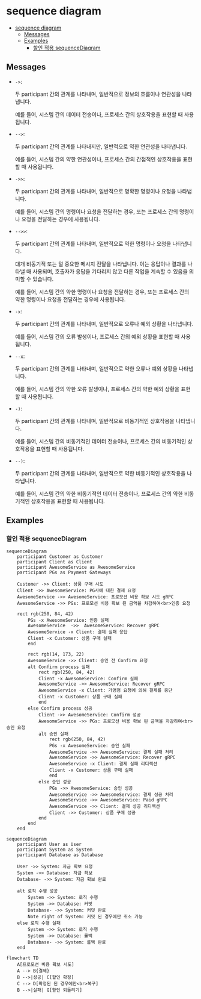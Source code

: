 # sequence diagram

- [sequence diagram](#sequence-diagram)
    - [Messages](#messages)
    - [Examples](#examples)
        - [할인 적용 sequenceDiagram](#할인-적용-sequencediagram)

## Messages

- `->`:

    두 participant 간의 관계를 나타내며, 일반적으로 정보의 흐름이나 연관성을 나타냅니다.

    예를 들어, 시스템 간의 데이터 전송이나, 프로세스 간의 상호작용을 표현할 때 사용됩니다.

- `-->`:

    두 participant 간의 관계를 나타내지만, 일반적으로 약한 연관성을 나타냅니다.

    예를 들어, 시스템 간의 약한 연관성이나, 프로세스 간의 간접적인 상호작용을 표현할 때 사용됩니다.

- `->>`:

    두 participant 간의 관계를 나타내며, 일반적으로 명확한 명령이나 요청을 나타냅니다.

    예를 들어, 시스템 간의 명령이나 요청을 전달하는 경우, 또는 프로세스 간의 명령이나 요청을 전달하는 경우에 사용됩니다.

- `-->>`:

    두 participant 간의 관계를 나타내며, 일반적으로 약한 명령이나 요청을 나타냅니다.

    대개 비동기적 또는 덜 중요한 메시지 전달을 나타냅니다.
    이는 응답이나 결과를 나타낼 때 사용되며, 호출자가 응답을 기다리지 않고 다른 작업을 계속할 수 있음을 의미할 수 있습니다.

    예를 들어, 시스템 간의 약한 명령이나 요청을 전달하는 경우, 또는 프로세스 간의 약한 명령이나 요청을 전달하는 경우에 사용됩니다.

- `-x`:

    두 participant 간의 관계를 나타내며, 일반적으로 오류나 예외 상황을 나타냅니다.

    예를 들어, 시스템 간의 오류 발생이나, 프로세스 간의 예외 상황을 표현할 때 사용됩니다.

- `--x`:

    두 participant 간의 관계를 나타내며, 일반적으로 약한 오류나 예외 상황을 나타냅니다.

    예를 들어, 시스템 간의 약한 오류 발생이나, 프로세스 간의 약한 예외 상황을 표현할 때 사용됩니다.

- `-)`:

    두 participant 간의 관계를 나타내며, 일반적으로 비동기적인 상호작용을 나타냅니다.

    예를 들어, 시스템 간의 비동기적인 데이터 전송이나, 프로세스 간의 비동기적인 상호작용을 표현할 때 사용됩니다.

- `--)`:

    두 participant 간의 관계를 나타내며, 일반적으로 약한 비동기적인 상호작용을 나타냅니다.

    예를 들어, 시스템 간의 약한 비동기적인 데이터 전송이나, 프로세스 간의 약한 비동기적인 상호작용을 표현할 때 사용됩니다.

## Examples

### 할인 적용 sequenceDiagram

```mermaid
sequenceDiagram
    participant Customer as Customer
    participant Client as Client
    participant AwesomeService as AwesomeService
    participant PGs as Payment Gateways

    Customer ->> Client: 상품 구매 시도
    Client ->> AwesomeService: PG사에 대한 결제 요청
    AwesomeService ->> AwesomeService: 프로모션 비용 확보 시도 gRPC
    AwesomeService ->> PGs: 프로모션 비용 확보 된 금액을 차감하여<br>인증 요청

    rect rgb(250, 84, 42)
        PGs -x AwesomeService: 인증 실패
        AwesomeService  ->>  AwesomeService: Recover gRPC
        AwesomeService -x Client: 결제 실패 응답
        Client -x Customer: 상품 구매 실패
        end    

        rect rgb(14, 173, 22)
        AwesomeService ->> Client: 승인 전 Confirm 요청
        alt Confirm process 실패
            rect rgb(250, 84, 42)
            Client -x AwesomeService: Confirm 실패
            AwesomeService ->> AwesomeService: Recover gRPC
            AwesomeService -x Client: 가맹점 요청에 의해 결제를 중단
            Client -x Customer: 상품 구매 실패
            end
        else Confirm process 성공
            Client ->> AwesomeService: Confirm 성공
            AwesomeService ->> PGs: 프로모션 비용 확보 된 금액을 차감하여<br>승인 요청
            alt 승인 실패
                rect rgb(250, 84, 42)
                PGs -x AwesomeService: 승인 실패
                AwesomeService ->> AwesomeService: 결제 실패 처리
                AwesomeService ->> AwesomeService: Recover gRPC
                AwesomeService -x Client: 결제 실패 리디렉션
                Client -x Customer: 상품 구매 실패
                end
            else 승인 성공
                PGs ->> AwesomeService: 승인 성공
                AwesomeService ->> AwesomeService: 결제 성공 처리
                AwesomeService ->> AwesomeService: Paid gRPC
                AwesomeService ->> Client: 결제 성공 리디렉션
                Client ->> Customer: 상품 구매 성공
            end
        end 
    end
```

```mermaid
sequenceDiagram
    participant User as User
    participant System as System
    participant Database as Database

    User ->> System: 자금 확보 요청
    System ->> Database: 자금 확보
    Database- ->> System: 자금 확보 완료

    alt 로직 수행 성공
        System ->> System: 로직 수행
        System ->> Database: 커밋
        Database- ->> System: 커밋 완료
        Note right of System: 커밋 된 경우에만 취소 가능
    else 로직 수행 실패
        System ->> System: 로직 수행
        System ->> Database: 롤백
        Database- ->> System: 롤백 완료
    end
```

```mermaid
flowchart TD
    A[프로모션 비용 확보 시도]
    A --> B{결제}
    B -->|성공| C[할인 확정]
    C --> D[확정된 된 경우에만<br>복구]
    B -->|실패| G[할인 되돌리기]
```
